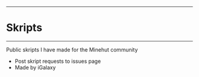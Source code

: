 ___
# Skripts
___

Public skripts I have made for the Minehut community

* Post skript requests to issues page
* Made by iGalaxy
